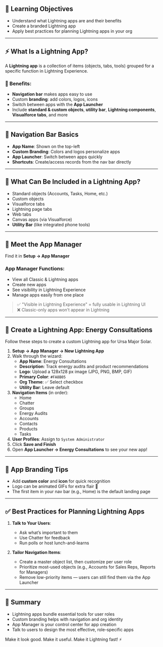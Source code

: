 ## 🎯 Learning Objectives

- Understand what Lightning apps are and their benefits
- Create a branded Lightning app
- Apply best practices for planning Lightning apps in your org

---

## ⚡ What Is a Lightning App?

A **Lightning app** is a collection of items (objects, tabs, tools) grouped for a specific function in Lightning Experience.

### 🌟 Benefits:
- **Navigation bar** makes apps easy to use
- Custom **branding**: add colors, logos, icons
- Switch between apps with the **App Launcher**
- Include **standard & custom objects**, **utility bar**, **Lightning components**, **Visualforce tabs**, and more

---

## 🧭 Navigation Bar Basics

- **App Name**: Shown on the top-left
- **Custom Branding**: Colors and logos personalize apps
- **App Launcher**: Switch between apps quickly
- **Shortcuts**: Create/access records from the nav bar directly

---

## 🔧 What Can Be Included in a Lightning App?

- Standard objects (Accounts, Tasks, Home, etc.)
- Custom objects
- Visualforce tabs
- Lightning page tabs
- Web tabs
- Canvas apps (via Visualforce)
- **Utility Bar** (like integrated phone tools)

---

## 🧰 Meet the App Manager

Find it in **Setup → App Manager**

### App Manager Functions:
- View all Classic & Lightning apps
- Create new apps
- See visibility in Lightning Experience
- Manage apps easily from one place

> ✅ "Visible in Lightning Experience" = fully usable in Lightning UI  
> ❌ Classic-only apps won’t appear in Lightning

---

## 🚀 Create a Lightning App: Energy Consultations

Follow these steps to create a custom Lightning app for Ursa Major Solar.

1. **Setup → App Manager → New Lightning App**
2. Walk through the wizard:
   - **App Name**: Energy Consultations
   - **Description**: Track energy audits and product recommendations
   - **Logo**: Upload a 128x128 px image (JPG, PNG, BMP, GIF)
   - **Primary Color**: `#FA8B05`
   - **Org Theme**: ✅ Select checkbox
   - **Utility Bar**: Leave default
3. **Navigation Items** (in order):
   - Home
   - Chatter
   - Groups
   - Energy Audits
   - Accounts
   - Contacts
   - Products
   - Tasks
4. **User Profiles**: Assign to `System Administrator`
5. Click **Save and Finish**
6. Open **App Launcher → Energy Consultations** to see your new app!

---

## 🎨 App Branding Tips

- Add **custom color** and **icon** for quick recognition
- Logo can be animated GIFs for extra flair 💫
- The first item in your nav bar (e.g., Home) is the default landing page

---

## ✅ Best Practices for Planning Lightning Apps

1. **Talk to Your Users**:
   - Ask what’s important to them
   - Use Chatter for feedback
   - Run polls or host lunch-and-learns

2. **Tailor Navigation Items**:
   - Create a master object list, then customize per user role
   - Prioritize most-used objects (e.g., Accounts for Sales Reps, Reports for Managers)
   - Remove low-priority items — users can still find them via the App Launcher

---

## 🧠 Summary

- Lightning apps bundle essential tools for user roles
- Custom branding helps with navigation and org identity
- App Manager is your control center for app creation
- Talk to users to design the most effective, role-specific apps

Make it look good. Make it useful. Make it Lightning fast! ⚡
